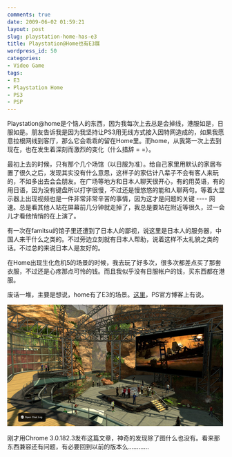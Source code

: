 ```yaml
---
comments: true
date: 2009-06-02 01:59:21
layout: post
slug: playstation-home-has-e3
title: Playstation@Home也有E3展
wordpress_id: 50
categories:
- Video Game
tags:
- E3
- Playstation Home
- PS3
- PSP
---
```


Playstation@home是个恼人的东西，因为我每次上去总是会掉线，港服如是，日服如是。朋友告诉我是因为我坚持让PS3用无线方式接入因特网造成的，如果我愿意拉根网线到客厅，那么它会乖乖的留在Home里。而home，从我第一次上去到现在，也在发生着深刻而激烈的变化（什么措辞 = =）。




最初上去的时候，只有那个几个场馆（以日服为准）。给自己家里用默认的家居布置了很久之后，发现其实没有什么意思，这样子的家估计八辈子不会有客人来玩的，不如多出去会会朋友。在广场等地方和日本人聊天很开心，有的用英语，有的用日语，因为没有键盘所以打字很慢，不过还是慢悠悠的能和人聊两句。等着大显示器上出现视频也是一件非常非常辛苦的事情，因为这才是问题的关键 ---- 网速。总是看其他人站在屏幕前几分钟就走掉了，我总是要站在附近等很久，过一会儿才看他悄悄的在上演了。




有一次在famitsu的馆子里还遭到了日本人的鄙视，说这里是日本人的服务器，中国人来干什么之类的。不过旁边立刻就有日本人帮助，说着这样不太礼貌之类的话。不过总的来说日本人是友好的。




在Home出现生化危机5的场景的时候，我去玩了好多次，很多次都差点买了那套衣服，不过还是心疼那点可怜的钱。而且我似乎没有日服帐户的钱，买东西都在港服。




废话一堆，主要是想说，home有了E3的场景。[这里](http://blog.us.playstation.com/2009/06/01/e3-comes-to-playstation-home/)，PS官方博客上有说。




![](/images/uploads/zb/E3_comes_to_playstation_home.jpg)




刚才用Chrome 3.0.182.3发布这篇文章，神奇的发现除了图什么也没有。看来那东西兼容还有问题，有必要回到以前的版本么…………

